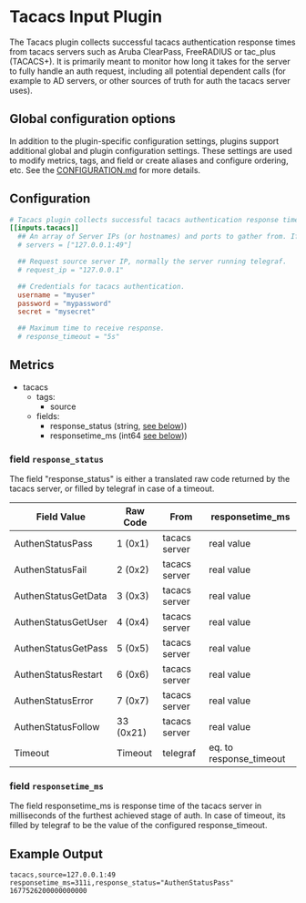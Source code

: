 # Tacacs Input Plugin

The Tacacs plugin collects successful tacacs authentication response times
from tacacs servers such as Aruba ClearPass, FreeRADIUS or tac_plus (TACACS+).
It is primarily meant to monitor how long it takes for the server to fully
handle an auth request, including all potential dependent calls (for example
to AD servers, or other sources of truth for auth the tacacs server uses).

## Global configuration options <!-- @/docs/includes/plugin_config.md -->

In addition to the plugin-specific configuration settings, plugins support
additional global and plugin configuration settings. These settings are used to
modify metrics, tags, and field or create aliases and configure ordering, etc.
See the [CONFIGURATION.md][CONFIGURATION.md] for more details.

[CONFIGURATION.md]: ../../../docs/CONFIGURATION.md#plugins

## Configuration

```toml @sample.conf
# Tacacs plugin collects successful tacacs authentication response times.
[[inputs.tacacs]]
  ## An array of Server IPs (or hostnames) and ports to gather from. If none specified, defaults to localhost.
  # servers = ["127.0.0.1:49"]

  ## Request source server IP, normally the server running telegraf.
  # request_ip = "127.0.0.1"

  ## Credentials for tacacs authentication.
  username = "myuser"
  password = "mypassword"
  secret = "mysecret"

  ## Maximum time to receive response.
  # response_timeout = "5s"
```

## Metrics

- tacacs
  - tags:
    - source
  - fields:
    - response_status (string, [see below](#field-response_status)))
    - responsetime_ms (int64 [see below](#field-responsetime_ms)))

### field `response_status`

The field "response_status" is either a translated raw code returned
by the tacacs server, or filled by telegraf in case of a timeout.

| Field Value          | Raw Code     | From          | responsetime_ms
| -------------------- | ------------ | ------------- | ---------------
| AuthenStatusPass     | 1 (0x1)      | tacacs server | real value
| AuthenStatusFail     | 2 (0x2)      | tacacs server | real value
| AuthenStatusGetData  | 3 (0x3)      | tacacs server | real value
| AuthenStatusGetUser  | 4 (0x4)      | tacacs server | real value
| AuthenStatusGetPass  | 5 (0x5)      | tacacs server | real value
| AuthenStatusRestart  | 6 (0x6)      | tacacs server | real value
| AuthenStatusError    | 7 (0x7)      | tacacs server | real value
| AuthenStatusFollow   | 33 (0x21)    | tacacs server | real value
| Timeout              | Timeout      | telegraf      | eq. to response_timeout

### field `responsetime_ms`

The field responsetime_ms is response time of the tacacs server
in milliseconds of the furthest achieved stage of auth.
In case of timeout, its filled by telegraf to be the value of
the configured response_timeout.

## Example Output

```text
tacacs,source=127.0.0.1:49 responsetime_ms=311i,response_status="AuthenStatusPass" 1677526200000000000
```
